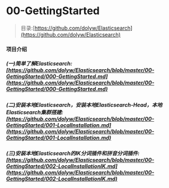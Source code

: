 # 00-GettingStarted

> 目录:[https://github.com/dolyw/Elasticsearch](https://github.com/dolyw/Elasticsearch)

#### 项目介绍

##### (一)简单了解Elasticsearch:[https://github.com/dolyw/Elasticsearch/blob/master/00-GettingStarted/000-GettingStarted.md](https://github.com/dolyw/Elasticsearch/blob/master/00-GettingStarted/000-GettingStarted.md)

##### (二)安装本地Elasticsearch，安装本地Elasticsearch-Head，本地Elasticsearch集群搭建:[https://github.com/dolyw/Elasticsearch/blob/master/00-GettingStarted/001-LocalInstallation.md](https://github.com/dolyw/Elasticsearch/blob/master/00-GettingStarted/001-LocalInstallation.md)

##### (三)安装本地Elasticsearch的IK分词插件和拼音分词插件:[https://github.com/dolyw/Elasticsearch/blob/master/00-GettingStarted/002-LocalInstallationIK.md](https://github.com/dolyw/Elasticsearch/blob/master/00-GettingStarted/002-LocalInstallationIK.md)